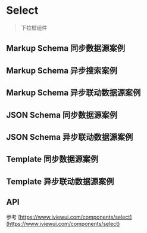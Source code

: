 # Select

> 下拉框组件

## Markup Schema 同步数据源案例

<dumi-previewer demoPath="guide/select/markup-schema-sync" />

## Markup Schema 异步搜索案例

<dumi-previewer demoPath="guide/select/markup-schema-async-search" />

## Markup Schema 异步联动数据源案例

<dumi-previewer demoPath="guide/select/markup-schema-async" />

## JSON Schema 同步数据源案例

<dumi-previewer demoPath="guide/select/json-schema-sync" />

## JSON Schema 异步联动数据源案例

<dumi-previewer demoPath="guide/select/json-schema-async" />

## Template 同步数据源案例

<dumi-previewer demoPath="guide/select/template-sync" />

## Template 异步联动数据源案例

<dumi-previewer demoPath="guide/select/template-async" />

## API

参考 [https://www.iviewui.com/components/select](https://www.iviewui.com/components/select)
